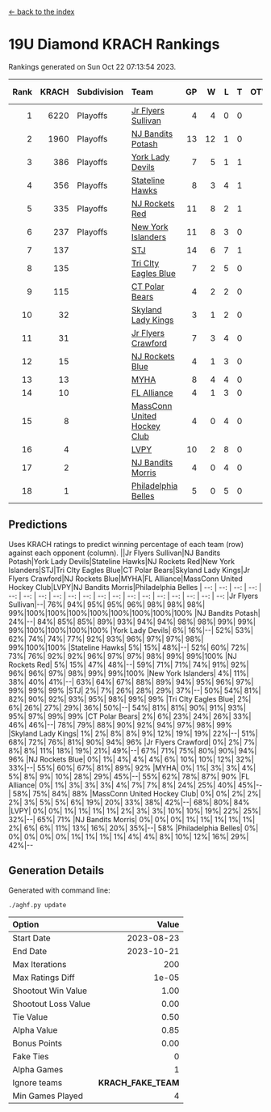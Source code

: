 [<- back to the index](readme.md)
# 19U Diamond KRACH Rankings
Rankings generated on Sun Oct 22 07:13:54 2023.

Rank|KRACH|Subdivision|Team|GP|W|L|T|OTW|OTL|SoS|Exp Wins|Win Diff
---:|---:|:---|:---|---:|---:|---:|---:|---:|---:|---:|---:|---:
1|6220|Playoffs|[Jr Flyers Sullivan](https://gamesheetstats.com/seasons/3663/teams/140859/schedule)|4|4|0|0|1|0|197|4.8|-0.0
2|1960|Playoffs|[NJ Bandits Potash](https://gamesheetstats.com/seasons/3663/teams/140857/schedule)|13|12|1|0|0|0|183|12.9|0.0
3|386|Playoffs|[York Lady Devils](https://gamesheetstats.com/seasons/3663/teams/140856/schedule)|7|5|1|1|0|0|124|6.3|-0.0
4|356|Playoffs|[Stateline Hawks](https://gamesheetstats.com/seasons/3663/teams/141851/schedule)|8|3|4|1|0|1|1890|4.3|-0.0
5|335|Playoffs|[NJ Rockets Red](https://gamesheetstats.com/seasons/3663/teams/140855/schedule)|11|8|2|1|1|0|360|9.4|0.0
6|237|Playoffs|[New York Islanders](https://gamesheetstats.com/seasons/3663/teams/140861/schedule)|11|8|3|0|0|0|378|8.9|0.0
7|137||[STJ](https://gamesheetstats.com/seasons/3663/teams/140858/schedule)|14|6|7|1|0|0|728|7.4|0.0
8|135||[Tri CIty Eagles Blue](https://gamesheetstats.com/seasons/3663/teams/140852/schedule)|7|2|5|0|0|0|1728|2.8|-0.0
9|115||[CT Polar Bears](https://gamesheetstats.com/seasons/3663/teams/140853/schedule)|4|2|2|0|0|0|177|2.8|-0.0
10|32||[Skyland Lady Kings](https://gamesheetstats.com/seasons/3663/teams/140865/schedule)|3|1|2|0|0|0|147|1.9|0.0
11|31||[Jr Flyers Crawford](https://gamesheetstats.com/seasons/3663/teams/140862/schedule)|7|3|4|0|0|1|122|3.9|0.0
12|15||[NJ Rockets Blue](https://gamesheetstats.com/seasons/3663/teams/140867/schedule)|4|1|3|0|0|0|144|1.9|0.0
13|13||[MYHA](https://gamesheetstats.com/seasons/3663/teams/140863/schedule)|8|4|4|0|0|0|72|4.9|0.0
14|10||[FL Alliance](https://gamesheetstats.com/seasons/3663/teams/156907/schedule)|4|1|3|0|0|0|152|1.9|0.0
15|8||[MassConn United Hockey Club](https://gamesheetstats.com/seasons/3663/teams/140854/schedule)|4|0|4|0|0|0|554|0.9|0.0
16|4||[LVPY](https://gamesheetstats.com/seasons/3663/teams/140860/schedule)|10|2|8|0|0|0|261|2.9|0.0
17|2||[NJ Bandits Morris](https://gamesheetstats.com/seasons/3663/teams/140866/schedule)|4|0|4|0|0|0|102|0.9|0.0
18|1||[Philadelphia Belles](https://gamesheetstats.com/seasons/3663/teams/140864/schedule)|5|0|5|0|0|0|51|0.9|0.0

## Predictions
Uses KRACH ratings to predict winning percentage of each team (row) against each opponent (column).
||Jr Flyers Sullivan|NJ Bandits Potash|York Lady Devils|Stateline Hawks|NJ Rockets Red|New York Islanders|STJ|Tri CIty Eagles Blue|CT Polar Bears|Skyland Lady Kings|Jr Flyers Crawford|NJ Rockets Blue|MYHA|FL Alliance|MassConn United Hockey Club|LVPY|NJ Bandits Morris|Philadelphia Belles
| --: | --: | --: | --: | --: | --: | --: | --: | --: | --: | --: | --: | --: | --: | --: | --: | --: | --: | --: 
|Jr Flyers Sullivan|--| 76%| 94%| 95%| 95%| 96%| 98%| 98%| 98%| 99%|100%|100%|100%|100%|100%|100%|100%|100%
|NJ Bandits Potash| 24%|--| 84%| 85%| 85%| 89%| 93%| 94%| 94%| 98%| 98%| 99%| 99%| 99%|100%|100%|100%|100%
|York Lady Devils|  6%| 16%|--| 52%| 53%| 62%| 74%| 74%| 77%| 92%| 93%| 96%| 97%| 97%| 98%| 99%|100%|100%
|Stateline Hawks|  5%| 15%| 48%|--| 52%| 60%| 72%| 73%| 76%| 92%| 92%| 96%| 97%| 97%| 98%| 99%| 99%|100%
|NJ Rockets Red|  5%| 15%| 47%| 48%|--| 59%| 71%| 71%| 74%| 91%| 92%| 96%| 96%| 97%| 98%| 99%| 99%|100%
|New York Islanders|  4%| 11%| 38%| 40%| 41%|--| 63%| 64%| 67%| 88%| 89%| 94%| 95%| 96%| 97%| 99%| 99%| 99%
|STJ|  2%|  7%| 26%| 28%| 29%| 37%|--| 50%| 54%| 81%| 82%| 90%| 92%| 93%| 95%| 98%| 99%| 99%
|Tri CIty Eagles Blue|  2%|  6%| 26%| 27%| 29%| 36%| 50%|--| 54%| 81%| 81%| 90%| 91%| 93%| 95%| 97%| 99%| 99%
|CT Polar Bears|  2%|  6%| 23%| 24%| 26%| 33%| 46%| 46%|--| 78%| 79%| 88%| 90%| 92%| 94%| 97%| 98%| 99%
|Skyland Lady Kings|  1%|  2%|  8%|  8%|  9%| 12%| 19%| 19%| 22%|--| 51%| 68%| 72%| 76%| 81%| 90%| 94%| 96%
|Jr Flyers Crawford|  0%|  2%|  7%|  8%|  8%| 11%| 18%| 19%| 21%| 49%|--| 67%| 71%| 75%| 80%| 90%| 94%| 96%
|NJ Rockets Blue|  0%|  1%|  4%|  4%|  4%|  6%| 10%| 10%| 12%| 32%| 33%|--| 55%| 60%| 67%| 81%| 89%| 92%
|MYHA|  0%|  1%|  3%|  3%|  4%|  5%|  8%|  9%| 10%| 28%| 29%| 45%|--| 55%| 62%| 78%| 87%| 90%
|FL Alliance|  0%|  1%|  3%|  3%|  3%|  4%|  7%|  7%|  8%| 24%| 25%| 40%| 45%|--| 58%| 75%| 84%| 88%
|MassConn United Hockey Club|  0%|  0%|  2%|  2%|  2%|  3%|  5%|  5%|  6%| 19%| 20%| 33%| 38%| 42%|--| 68%| 80%| 84%
|LVPY|  0%|  0%|  1%|  1%|  1%|  1%|  2%|  3%|  3%| 10%| 10%| 19%| 22%| 25%| 32%|--| 65%| 71%
|NJ Bandits Morris|  0%|  0%|  0%|  1%|  1%|  1%|  1%|  1%|  2%|  6%|  6%| 11%| 13%| 16%| 20%| 35%|--| 58%
|Philadelphia Belles|  0%|  0%|  0%|  0%|  0%|  1%|  1%|  1%|  1%|  4%|  4%|  8%| 10%| 12%| 16%| 29%| 42%|--

## Generation Details

Generated with command line:
```
./aghf.py update
```

| Option | Value |
| :----- | ----: |
| Start Date | 2023-08-23 |
| End Date | 2023-10-21 |
| Max Iterations | 200 |
| Max Ratings Diff | 1e-05 |
| Shootout Win Value | 1.00 |
| Shootout Loss Value | 0.00 |
| Tie Value | 0.50 |
| Alpha Value | 0.85 |
| Bonus Points | 0.00 |
| Fake Ties | 0 |
| Alpha Games | 1 |
| Ignore teams | __KRACH_FAKE_TEAM__ |
| Min Games Played | 4 |

